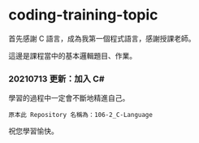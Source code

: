 # coding-training-topic

首先感謝 C 語言，成為我第一個程式語言，感謝授課老師。 

這邊是課程當中的基本邏輯題目、作業。

### 20210713 更新：加入 C#

學習的過程中一定會不斷地精進自己。

``` 
原本此 Repository 名稱為：106-2_C-Language
```

祝您學習愉快。
